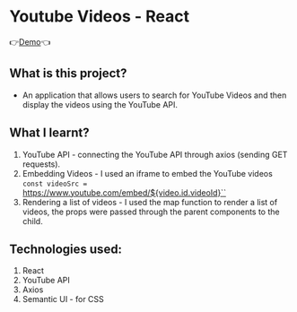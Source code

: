 # Youtube Videos - React
👉[Demo](https://react-youtube-videos.herokuapp.com/)👈

## What is this project?
* An application that allows users to search for YouTube Videos and then display the videos using the YouTube API.

## What I learnt?
1. YouTube API - connecting the YouTube API through axios (sending GET requests).
2. Embedding Videos - I used an iframe to embed the YouTube videos `const videoSrc = `https://www.youtube.com/embed/${video.id.videoId}``
4. Rendering a list of videos - I used the map function to render a list of videos, the props were passed through the parent components to the child.

## Technologies used:
1. React
2. YouTube API
3. Axios
4. Semantic UI - for CSS
